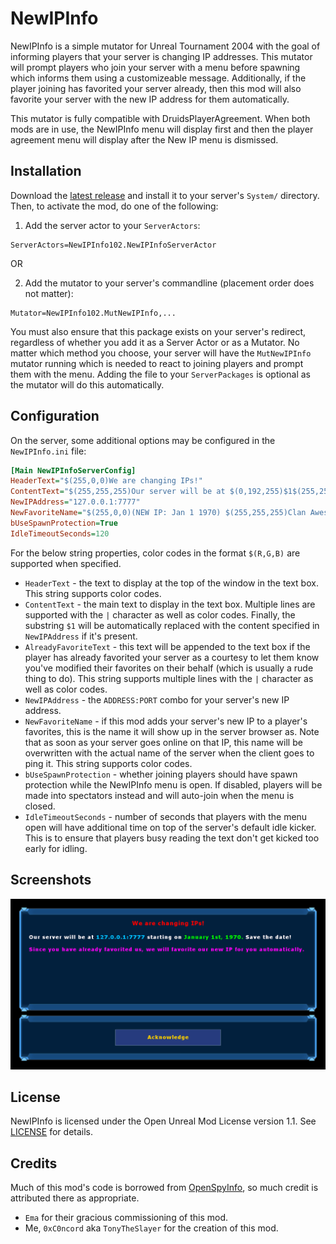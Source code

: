 NewIPInfo
===========
NewIPInfo is a simple mutator for Unreal Tournament 2004 with the goal of informing players that your server is changing IP addresses.
This mutator will prompt players who join your server with a menu before spawning which informs them using a customizeable message.
Additionally, if the player joining has favorited your server already, then this mod will also favorite your server with the new IP address for them automatically.

This mutator is fully compatible with DruidsPlayerAgreement. When both mods are in use, the NewIPInfo menu will display first and then the player agreement menu will display after the New IP menu is dismissed.

Installation
------------
Download the [latest release](https://github.com/0xC0ncord/NewIPInfo/releases/latest) and install it to your server's `System/` directory. Then, to activate the mod, do one of the following:
1. Add the server actor to your `ServerActors`:
```
ServerActors=NewIPInfo102.NewIPInfoServerActor
```
OR

2. Add the mutator to your server's commandline (placement order does not matter):
```
Mutator=NewIPInfo102.MutNewIPInfo,...
```
You must also ensure that this package exists on your server's redirect, regardless of whether you add it as a Server Actor or as a Mutator.
No matter which method you choose, your server will have the `MutNewIPInfo` mutator running which is needed to react to joining players and prompt them with the menu.
Adding the file to your `ServerPackages` is optional as the mutator will do this automatically.

Configuration
-------------
On the server, some additional options may be configured in the `NewIPInfo.ini` file:
```ini
[Main NewIPInfoServerConfig]
HeaderText="$(255,0,0)We are changing IPs!"
ContentText="$(255,255,255)Our server will be at $(0,192,255)$1$(255,255,255) starting on $(0,255,0)January 1st, 1970. $(255,255,255)Save the date!||By $(255,0,255)checking the box below$(255,255,255), we'll favorite our new IP for you automatically."
NewIPAddress="127.0.0.1:7777"
NewFavoriteName="$(255,0,0)(NEW IP: Jan 1 1970) $(255,255,255)Clan Awesome's Server"
bUseSpawnProtection=True
IdleTimeoutSeconds=120
```
For the below string properties, color codes in the format `$(R,G,B)` are supported when specified.
- `HeaderText` - the text to display at the top of the window in the text box. This string supports color codes.
- `ContentText` - the main text to display in the text box. Multiple lines are supported with the `|` character as well as color codes. Finally, the substring `$1` will be automatically replaced with the content specified in `NewIPAddress` if it's present.
- `AlreadyFavoriteText` - this text will be appended to the text box if the player has already favorited your server as a courtesy to let them know you've modified their favorites on their behalf (which is usually a rude thing to do). This string supports multiple lines with the `|` character as well as color codes.
- `NewIPAddress` - the `ADDRESS:PORT` combo for your server's new IP address.
- `NewFavoriteName` - if this mod adds your server's new IP to a player's favorites, this is the name it will show up in the server browser as. Note that as soon as your server goes online on that IP, this name will be overwritten with the actual name of the server when the client goes to ping it. This string supports color codes.
- `bUseSpawnProtection` - whether joining players should have spawn protection while the NewIPInfo menu is open. If disabled, players will be made into spectators instead and will auto-join when the menu is closed.
- `IdleTimeoutSeconds` - number of seconds that players with the menu open will have additional time on top of the server's default idle kicker. This is to ensure that players busy reading the text don't get kicked too early for idling.

Screenshots
-----------
![Screenshot of the NewIP Info message window](Screenshots/preview.png)

License
-------
NewIPInfo is licensed under the Open Unreal Mod License version 1.1. See [LICENSE](LICENSE) for details.

Credits
-------
Much of this mod's code is borrowed from [OpenSpyInfo](https://github.com/0xC0ncord/OpenSpyInfo), so much credit is attributed there as appropriate.
- `Ema` for their gracious commissioning of this mod.
- Me, `0xC0ncord` aka `TonyTheSlayer` for the creation of this mod.
